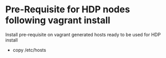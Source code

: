 Pre-Requisite for HDP nodes following vagrant install
==============

Install pre-requisite on vagrant generated hosts ready to be used for HDP install
 - copy /etc/hosts
